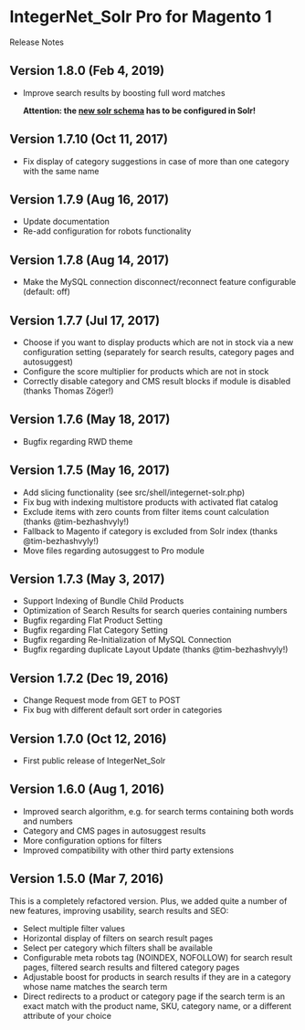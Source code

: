 IntegerNet_Solr Pro for Magento 1
===============
Release Notes

Version 1.8.0 (Feb 4, 2019)
---------------------------

- Improve search results by boosting full word matches

    **Attention: the [new solr schema](https://github.com/integer-net/solr-base/blob/master/conf/schema.xml) has to be configured in Solr!**

Version 1.7.10 (Oct 11, 2017)
---------------

- Fix display of category suggestions in case of more than one category with the same name

Version 1.7.9 (Aug 16, 2017)
---------------

- Update documentation
- Re-add configuration for robots functionality
 
Version 1.7.8 (Aug 14, 2017)
---------------

- Make the MySQL connection disconnect/reconnect feature configurable (default: off) 

Version 1.7.7 (Jul 17, 2017)
---------------

- Choose if you want to display products which are not in stock via a new configuration setting 
(separately for search results, category pages and autosuggest)
- Configure the score multiplier for products which are not in stock 
- Correctly disable category and CMS result blocks if module is disabled (thanks Thomas Zöger!)

Version 1.7.6 (May 18, 2017)
---------------

- Bugfix regarding RWD theme

Version 1.7.5 (May 16, 2017)
---------------

- Add slicing functionality (see src/shell/integernet-solr.php)
- Fix bug with indexing multistore products with activated flat catalog
- Exclude items with zero counts from filter items count calculation (thanks @tim-bezhashvyly!)
- Fallback to Magento if category is excluded from Solr index (thanks @tim-bezhashvyly!)
- Move files regarding autosuggest to Pro module 

Version 1.7.3 (May 3, 2017)
---------------

- Support Indexing of Bundle Child Products
- Optimization of Search Results for search queries containing numbers
- Bugfix regarding Flat Product Setting
- Bugfix regarding Flat Category Setting
- Bugfix regarding Re-Initialization of MySQL Connection
- Bugfix regarding duplicate Layout Update (thanks @tim-bezhashvyly!)

Version 1.7.2 (Dec 19, 2016)
---------------

- Change Request mode from GET to POST
- Fix bug with different default sort order in categories

Version 1.7.0 (Oct 12, 2016)
---------------

- First public release of IntegerNet_Solr

Version 1.6.0 (Aug 1, 2016)
---------------

- Improved search algorithm, e.g. for search terms containing both words and numbers
- Category and CMS pages in autosuggest results
- More configuration options for filters
- Improved compatibility with other third party extensions

Version 1.5.0 (Mar 7, 2016)
---------------

This is a completely refactored version. Plus, we added quite a number of new features, improving usability, search results and SEO:    

- Select multiple filter values
- Horizontal display of filters on search result pages
- Select per category which filters shall be available
- Configurable meta robots tag (NOINDEX, NOFOLLOW) for search result pages, filtered search results and filtered category pages
- Adjustable boost for products in search results if they are in a category whose name matches the search term
- Direct redirects to a product or category page if the search term is an exact match with the product name, SKU, category name, or a different attribute of your choice
